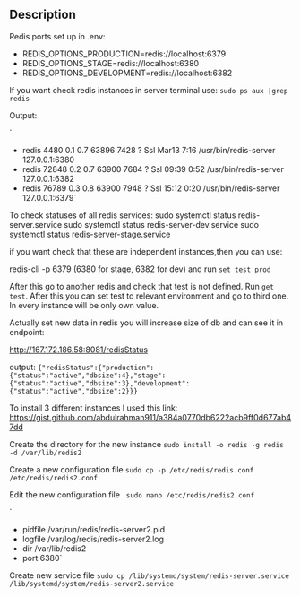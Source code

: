 ## Description

Redis ports set up in .env:

- REDIS_OPTIONS_PRODUCTION=redis://localhost:6379
- REDIS_OPTIONS_STAGE=redis://localhost:6380
- REDIS_OPTIONS_DEVELOPMENT=redis://localhost:6382

If you want check redis instances in server terminal use:
`sudo ps aux |grep redis`

Output:

`

- redis 4480 0.1 0.7 63896 7428 ? Ssl Mar13 7:16 /usr/bin/redis-server 127.0.0.1:6380
- redis 72848 0.2 0.7 63900 7684 ? Ssl 09:39 0:52 /usr/bin/redis-server 127.0.0.1:6382
- redis 76789 0.3 0.8 63900 7948 ? Ssl 15:12 0:20 /usr/bin/redis-server 127.0.0.1:6379`

To check statuses of all redis services:
sudo systemctl status redis-server.service
sudo systemctl status redis-server-dev.service
sudo systemctl status redis-server-stage.service

if you want check that these are independent instances,then you can use:

redis-cli -p 6379 (6380 for stage, 6382 for dev)
and run `set test prod`

After this go to another redis and check that test is not defined. Run `get test`. After this you can set test to relevant environment and go to third one. In every instance will be only own value.

Actually set new data in redis you will increase size of db and can see it in endpoint:

http://167.172.186.58:8081/redisStatus

output:
`{"redisStatus":{"production":{"status":"active","dbsize":4},"stage":{"status":"active","dbsize":3},"development":{"status":"active","dbsize":2}}}`

To install 3 different instances I used this link:
https://gist.github.com/abdulrahman911/a384a0770db6222acb9ff0d677ab47dd

Create the directory for the new instance
`sudo install -o redis -g redis -d /var/lib/redis2`

Create a new configuration file
`sudo cp -p /etc/redis/redis.conf /etc/redis/redis2.conf`

Edit the new configuration file
` sudo nano /etc/redis/redis2.conf`

`

- pidfile /var/run/redis/redis-server2.pid
- logfile /var/log/redis/redis-server2.log
- dir /var/lib/redis2
- port 6380`

Create new service file
`sudo cp /lib/systemd/system/redis-server.service /lib/systemd/system/redis-server2.service`
